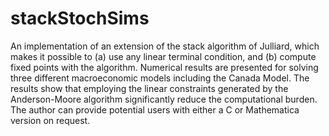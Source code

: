 # stackStochSims

An implementation of 
an extension of the stack algorithm of Julliard, which makes it possible to (a) use any linear terminal condition, and (b) compute fixed points with the algorithm. Numerical results are presented for solving three different macroeconomic models including the Canada Model. The results show that employing the linear constraints generated by the Anderson-Moore algorithm significantly reduce the computational burden. The author can provide potential users with either a C or Mathematica version on request.
